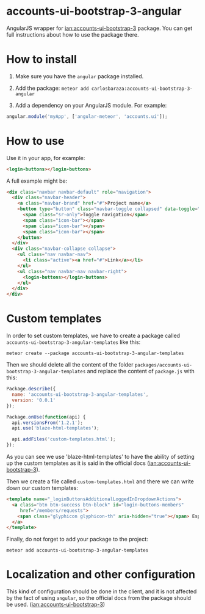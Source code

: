 # accounts-ui-bootstrap-3-angular
AngularJS wrapper for
[ian:accounts-ui-bootstrap-3](https://github.com/ianmartorell/meteor-accounts-ui-bootstrap-3)
package. You can get full instructions about how to use the package
there.

# How to install
1. Make sure you have the `angular` package installed.

2. Add the package:
`meteor add carlosbaraza:accounts-ui-bootstrap-3-angular`

3. Add a dependency on your AngularJS module. For example:
```javascript
angular.module('myApp', ['angular-meteor', 'accounts.ui']);
```

# How to use
Use it in your app, for example:
```html
<login-buttons></login-buttons>
```

A full example might be:
```html
<div class="navbar navbar-default" role="navigation">
  <div class="navbar-header">
    <a class="navbar-brand" href="#">Project name</a>
    <button type="button" class="navbar-toggle collapsed" data-toggle="collapse" data-target=".navbar-collapse">
      <span class="sr-only">Toggle navigation</span>
      <span class="icon-bar"></span>
      <span class="icon-bar"></span>
      <span class="icon-bar"></span>
    </button>
  </div>
  <div class="navbar-collapse collapse">
    <ul class="nav navbar-nav">
      <li class="active"><a href="#">Link</a></li>
    </ul>
    <ul class="nav navbar-nav navbar-right">
      <login-buttons></login-buttons>
    </ul>
  </div>
</div>
```

# Custom templates
In order to set custom templates, we have to create a package called
`accounts-ui-bootstrap-3-angular-templates` like this:
```
meteor create --package accounts-ui-bootstrap-3-angular-templates
```

Then we should delete all the content of the folder
`packages/accounts-ui-bootstrap-3-angular-templates` and replace the content of
`package.js` with this:
```javascript
Package.describe({
  name: 'accounts-ui-bootstrap-3-angular-templates',
  version: '0.0.1'
});

Package.onUse(function(api) {
  api.versionsFrom('1.2.1');
  api.use('blaze-html-templates');

  api.addFiles('custom-templates.html');
});
```

As you can see we use 'blaze-html-templates' to have the ability of
setting up the custom templates as it is said in the official docs
([ian:accounts-ui-bootstrap-3](https://github.com/ianmartorell/meteor-accounts-ui-bootstrap-3)).

Then we create a file called `custom-templates.html` and there we
can write down our custom templates:
```html
<template name="_loginButtonsAdditionalLoggedInDropdownActions">
  <a class="btn btn-success btn-block" id="login-buttons-members"
     href="/members/requests">
    <span class="glyphicon glyphicon-th" aria-hidden="true"></span> Espace membre
  </a>
</template>
```

Finally, do not forget to add your package to the project:
```
meteor add accounts-ui-bootstrap-3-angular-templates
```

# Localization and other configuration
This kind of configuration should be done in the client, and it is not affected
by the fact of using `angular`, so the official docs from the package should be
used. ([ian:accounts-ui-bootstrap-3](https://github.com/ianmartorell/meteor-accounts-ui-bootstrap-3))
